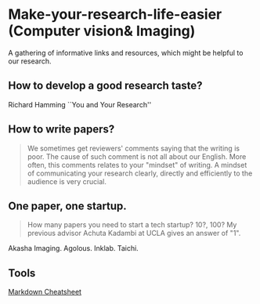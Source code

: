 # Make-your-research-life-easier (Computer vision& Imaging)
A gathering of informative links and resources, which might be helpful to our research. 

## How to develop a good research taste?
Richard Hamming ``You and Your Research''


## How to write papers?
> We sometimes get reviewers' comments saying that the writing is poor. The cause of such comment is not all about our English. More often, this comments relates to your "mindset" of writing. A mindset of communicating your research clearly, directly and efficiently to the audience is very crucial.  

## One paper, one startup. 
> How many papers you need to start a tech startup? 10?, 100? My previous advisor Achuta Kadambi at UCLA gives an answer of "1". 

Akasha Imaging.
Agolous.
Inklab.
Taichi. 

## Tools 
[Markdown Cheatsheet](https://github.com/adam-p/markdown-here/wiki/Markdown-Cheatsheet)


